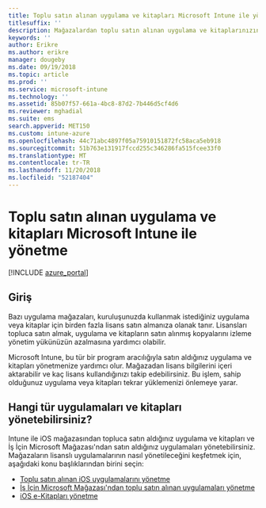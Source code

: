 ```yaml
---
title: Toplu satın alınan uygulama ve kitapları Microsoft Intune ile yönetme
titlesuffix: ''
description: Mağazalardan toplu satın alınan uygulama ve kitaplarınızın kullanımını yönetmek ve izlemek için Microsoft Intune’u nasıl kullanabileceğinizi öğrenin."
keywords: ''
author: Erikre
ms.author: erikre
manager: dougeby
ms.date: 09/19/2018
ms.topic: article
ms.prod: ''
ms.service: microsoft-intune
ms.technology: ''
ms.assetid: 85b07f57-661a-4bc8-87d2-7b446d5cf4d6
ms.reviewer: mghadial
ms.suite: ems
search.appverid: MET150
ms.custom: intune-azure
ms.openlocfilehash: 44c71abc4897f05a75910151872fc58aca5eb918
ms.sourcegitcommit: 51b763e131917fccd255c346286fa515fcee33f0
ms.translationtype: MT
ms.contentlocale: tr-TR
ms.lasthandoff: 11/20/2018
ms.locfileid: "52187404"
---
```

# <a name="manage-volume-purchased-apps-and-books-with-microsoft-intune"></a>Toplu satın alınan uygulama ve kitapları Microsoft Intune ile yönetme

[!INCLUDE [azure_portal](./includes/azure_portal.md)]

## <a name="introduction"></a>Giriş

Bazı uygulama mağazaları, kuruluşunuzda kullanmak istediğiniz uygulama veya kitaplar için birden fazla lisans satın almanıza olanak tanır. Lisansları topluca satın almak, uygulama ve kitapların satın alınmış kopyalarını izleme yönetim yükünüzün azalmasına yardımcı olabilir.

Microsoft Intune, bu tür bir program aracılığıyla satın aldığınız uygulama ve kitapları yönetmenize yardımcı olur. Mağazadan lisans bilgilerini içeri aktarabilir ve kaç lisans kullandığınızı takip edebilirsiniz. Bu işlem, sahip olduğunuz uygulama veya kitapları tekrar yüklemenizi önlemeye yarar.

## <a name="which-types-of-apps-and-books-can-you-manage"></a>Hangi tür uygulamaları ve kitapları yönetebilirsiniz?

Intune ile iOS mağazasından topluca satın aldığınız uygulama ve kitapları ve İş İçin Microsoft Mağazası'ndan satın aldığınız uygulamaları yönetebilirsiniz. Mağazaların lisanslı uygulamalarının nasıl yönetileceğini keşfetmek için, aşağıdaki konu başlıklarından birini seçin:

- [Toplu satın alınan iOS uygulamalarını yönetme](vpp-apps-ios.md)
- [İş İçin Microsoft Mağazası'ndan toplu satın alınan uygulamaları yönetme](windows-store-for-business.md)
- [iOS e-Kitapları yönetme](vpp-ebooks-ios.md)
